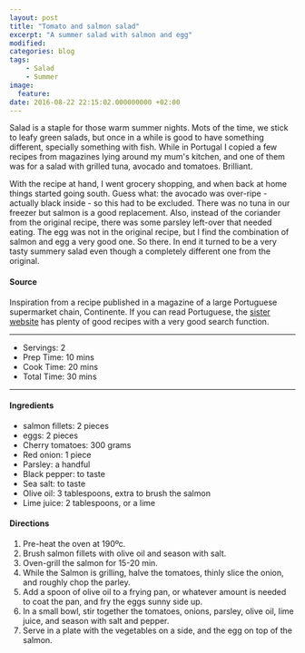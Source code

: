 ```yaml
---
layout: post
title: "Tomato and salmon salad"
excerpt: "A summer salad with salmon and egg"
modified:
categories: blog
tags:
    - Salad
    - Summer
image:
  feature:
date: 2016-08-22 22:15:02.000000000 +02:00
---
```


Salad is a staple for those warm summer nights. Mots of the time, we stick to leafy green salads, but once in a while is good to have something different, specially something with fish. While in Portugal I copied a few recipes from magazines lying around my mum's kitchen, and one of them was for a salad with grilled tuna, avocado and tomatoes. Brilliant. 

With the recipe at hand, I went grocery shopping, and when back at home things started going south. Guess what: the avocado was over-ripe - actually black inside - so this had to be excluded. There was no tuna in our freezer but salmon is a good replacement. Also, instead of the coriander from the original recipe, there was some parsley left-over that needed eating. The egg was not in the original recipe, but I find the combination of salmon and egg a very good one. So there. In end it turned to be a very tasty summery salad even though a completely different one from the original.


#### Source

Inspiration from a recipe published in a magazine of a large Portuguese supermarket chain, Continente. If you can read Portuguese, the [sister website](https://chef.continente.pt/) has plenty of good recipes with a very good search function.


---

* Servings: 2
* Prep Time:  10 mins
* Cook Time:  20 mins
* Total Time:  30 mins

---


#### Ingredients

* salmon fillets: 2 pieces
* eggs: 2 pieces
* Cherry tomatoes: 300 grams
* Red onion: 1 piece
* Parsley: a handful
* Black pepper: to taste
* Sea salt: to taste
* Olive oil: 3 tablespoons, extra to brush the salmon
* Lime juice: 2 tablespoons, or a lime


#### Directions

1. Pre-heat the oven at 190ºc.
2. Brush salmon fillets with olive oil and season with salt.
3. Oven-grill the salmon for 15-20 min.
4. While the Salmon is grilling, halve the tomatoes, thinly slice the onion,  and roughly chop the parley. 
5. Add a spoon of olive oil to a frying pan, or whatever amount is needed to coat the pan, and fry the eggs sunny side up.  
6. In a small bowl, stir together the tomatoes, onions, parsley, olive oil, lime juice, and season with salt and pepper.
7. Serve in a plate with the vegetables on a side, and the egg on top of the salmon.


